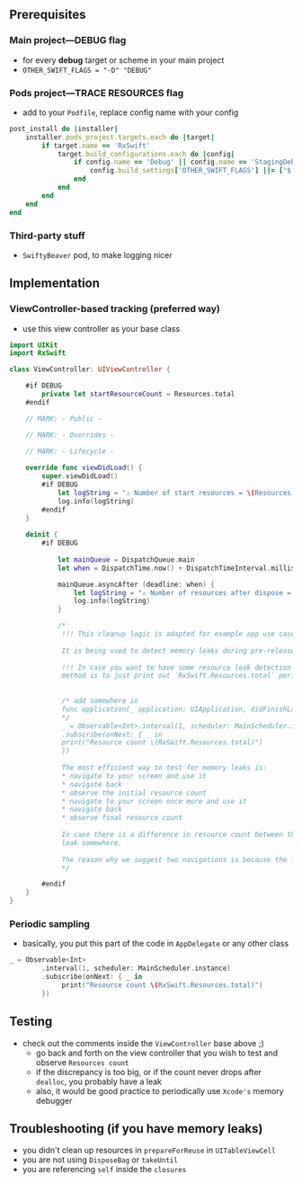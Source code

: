 ## Prerequisites

### Main project—DEBUG flag

- for every __debug__ target or scheme in your main project
- `OTHER_SWIFT_FLAGS = "-D" "DEBUG"`

### Pods project—TRACE RESOURCES flag

- add to your `Podfile`, replace config name with your config

```ruby
post_install do |installer|
    installer.pods_project.targets.each do |target|
        if target.name == 'RxSwift'
            target.build_configurations.each do |config|
                if config.name == 'Debug' || config.name == 'StagingDebug' || config.name == 'ProductionDebug'
                    config.build_settings['OTHER_SWIFT_FLAGS'] ||= ['$(inherited)', '-D', 'TRACE_RESOURCES']
                end
            end
        end
    end
end
```

### Third-party stuff

- `SwiftyBeaver` pod, to make logging nicer

## Implementation

### ViewController-based tracking (preferred way)

- use this view controller as your base class

```swift
import UIKit
import RxSwift

class ViewController: UIViewController {

    #if DEBUG
        private let startResourceCount = Resources.total
    #endif

    // MARK: - Public -

    // MARK: - Overrides -
    
    // MARK: - Lifecycle -

    override func viewDidLoad() {
        super.viewDidLoad()
        #if DEBUG
            let logString = "⚠️ Number of start resources = \(Resources.total) ⚠️"
            log.info(logString)
        #endif
    }
    
    deinit {
        #if DEBUG
            
            let mainQueue = DispatchQueue.main
            let when = DispatchTime.now() + DispatchTimeInterval.milliseconds(UIApplication.isInUITest ? 1000 : 300)

            mainQueue.asyncAfter (deadline: when) {
                let logString = "⚠️ Number of resources after dispose = \(Resources.total) ⚠️"
                log.info(logString)
            }

            /*
             !!! This cleanup logic is adapted for example app use case. !!!
             
             It is being used to detect memory leaks during pre-release tests.
             
             !!! In case you want to have some resource leak detection logic, the simplest
             method is to just print out `RxSwift.Resources.total` periodically to output. !!!
             
             
             /* add somewhere in
             func application(_ application: UIApplication, didFinishLaunchingWithOptions launchOptions: [UIApplicationLaunchOptionsKey : Any]? = nil) -> Bool {
             */
             _ = Observable<Int>.interval(1, scheduler: MainScheduler.instance)
             .subscribe(onNext: { _ in
             print("Resource count \(RxSwift.Resources.total)")
             })
             
             The most efficient way to test for memory leaks is:
             * navigate to your screen and use it
             * navigate back
             * observe the initial resource count
             * navigate to your screen once more and use it
             * navigate back
             * observe final resource count
             
             In case there is a difference in resource count between the initial and final resource counts, there might be a memory
             leak somewhere.
             
             The reason why we suggest two navigations is because the first navigation forces loading of lazy resources.
             */

        #endif
    }
}
```

### Periodic sampling

- basically, you put this part of the code in `AppDelegate` or any other class

```swift
_ = Observable<Int>
        .interval(1, scheduler: MainScheduler.instance)
        .subscribe(onNext: { _ in
             print("Resource count \(RxSwift.Resources.total)")
        })
```

## Testing

- check out the comments inside the `ViewController` base above ;)
    - go back and forth on the view controller that you wish to test and observe `Resources count`
    - if the discrepancy is too big, or if the count never drops after `dealloc`, you probably have a leak
    - also, it would be good practice to periodically use `Xcode's` memory debugger

## Troubleshooting (if you have memory leaks)

- you didn't clean up resources in `prepareForReuse` in `UITableViewCell`
- you are not using `DisposeBag` or `takeUntil`
- you are referencing `self` inside the `closures`
